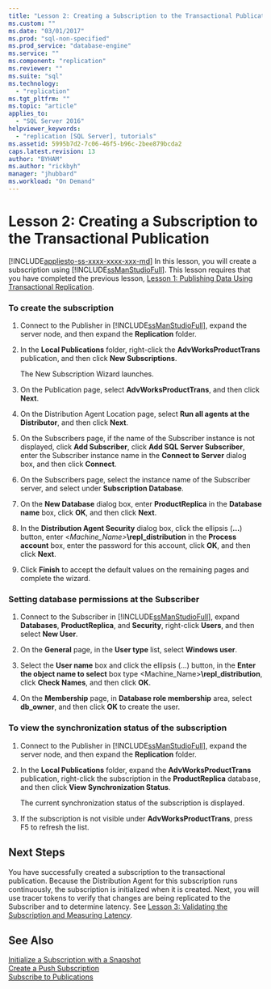 ```yaml
---
title: "Lesson 2: Creating a Subscription to the Transactional Publication | Microsoft Docs"
ms.custom: ""
ms.date: "03/01/2017"
ms.prod: "sql-non-specified"
ms.prod_service: "database-engine"
ms.service: ""
ms.component: "replication"
ms.reviewer: ""
ms.suite: "sql"
ms.technology: 
  - "replication"
ms.tgt_pltfrm: ""
ms.topic: "article"
applies_to: 
  - "SQL Server 2016"
helpviewer_keywords: 
  - "replication [SQL Server], tutorials"
ms.assetid: 5995b7d2-7c06-46f5-b96c-2bee879bcda2
caps.latest.revision: 13
author: "BYHAM"
ms.author: "rickbyh"
manager: "jhubbard"
ms.workload: "On Demand"
---
```

# Lesson 2: Creating a Subscription to the Transactional Publication
[!INCLUDE[appliesto-ss-xxxx-xxxx-xxx-md](../../includes/appliesto-ss-xxxx-xxxx-xxx-md.md)]
In this lesson, you will create a subscription using [!INCLUDE[ssManStudioFull](../../includes/ssmanstudiofull-md.md)]. This lesson requires that you have completed the previous lesson, [Lesson 1: Publishing Data Using Transactional Replication](../../relational-databases/replication/lesson-1-publishing-data-using-transactional-replication.md).  
  
### To create the subscription  
  
1.  Connect to the Publisher in [!INCLUDE[ssManStudioFull](../../includes/ssmanstudiofull-md.md)], expand the server node, and then expand the **Replication** folder.  
  
2.  In the **Local Publications** folder, right-click the **AdvWorksProductTrans** publication, and then click **New Subscriptions**.  
  
    The New Subscription Wizard launches.  
  
3.  On the Publication page, select **AdvWorksProductTrans**, and then click **Next**.  
  
4.  On the Distribution Agent Location page, select **Run all agents at the Distributor**, and then click **Next**.  
  
5.  On the Subscribers page, if the name of the Subscriber instance is not displayed, click **Add Subscriber**, click **Add SQL Server Subscriber**, enter the Subscriber instance name in the **Connect to Server** dialog box, and then click **Connect**.  
  
6.  On the Subscribers page, select the instance name of the Subscriber server, and select **<New Database>** under **Subscription Database**.  
  
7.  On the **New Database** dialog box, enter **ProductReplica** in the **Database name** box, click **OK**, and then click **Next**.  
  
8.  In the **Distribution Agent Security** dialog box, click the ellipsis (**…**) button, enter \<*Machine_Name>***\repl_distribution** in the **Process account** box, enter the password for this account, click **OK**, and then click **Next**.  
  
9. Click **Finish** to accept the default values on the remaining pages and complete the wizard.  
  
### Setting database permissions at the Subscriber  
  
1.  Connect to the Subscriber in [!INCLUDE[ssManStudioFull](../../includes/ssmanstudiofull-md.md)], expand **Databases**, **ProductReplica**, and **Security**, right-click **Users**, and then select **New User**.  
  
2.  On the **General** page, in the **User type** list, select **Windows user**.  
  
3.  Select the **User name** box and click the ellipsis (…) button, in the **Enter the object name to select** box type <Machine_Name>**\repl_distribution**, click **Check Names**, and then click **OK**.  
  
4.  On the **Membership** page, in **Database role membership** area, select **db_owner**, and then click **OK** to create the user.  
  
### To view the synchronization status of the subscription  
  
1.  Connect to the Publisher in [!INCLUDE[ssManStudioFull](../../includes/ssmanstudiofull-md.md)], expand the server node, and then expand the **Replication** folder.  
  
2.  In the **Local Publications** folder, expand the **AdvWorksProductTrans** publication, right-click the subscription in the **ProductReplica** database, and then click **View Synchronization Status**.  
  
    The current synchronization status of the subscription is displayed.  
  
3.  If the subscription is not visible under **AdvWorksProductTrans**, press F5 to refresh the list.  
  
## Next Steps  
You have successfully created a subscription to the transactional publication. Because the Distribution Agent for this subscription runs continuously, the subscription is initialized when it is created. Next, you will use tracer tokens to verify that changes are being replicated to the Subscriber and to determine latency. See [Lesson 3: Validating the Subscription and Measuring Latency](../../relational-databases/replication/lesson-3-validating-the-subscription-and-measuring-latency.md).  
  
## See Also  
[Initialize a Subscription with a Snapshot](../../relational-databases/replication/initialize-a-subscription-with-a-snapshot.md)  
[Create a Push Subscription](../../relational-databases/replication/create-a-push-subscription.md)  
[Subscribe to Publications](../../relational-databases/replication/subscribe-to-publications.md)  
  
